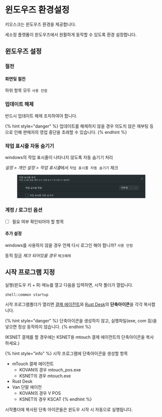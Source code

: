 # 윈도우즈 환경설정

키오스크는 윈도우즈 환경을 제공합니다.

세소정 플랫폼이 윈도우즈에서 원활하게 동작할 수 있도록 환경 설정합니다.



## 윈도우즈 설정

### 절전

#### 화면및 절전

하위 항목 모두 `사용 안함`

### 업데이트 해제

반드시 업데이트 해제 조치하여야 합니다.

{% hint style="danger" %}
업데이트를 해제하지 않을 경우 의도치 않은 재부팅 등으로 인해 판매자의 영업 중단을 초래할 수 있습니다.
{% endhint %}

### 작업 표시줄 자동 숨기기

windows의 작업 표시줄이 나타나지 않도록 자동 숨기기 처리

_설정  > 개인 설정 > 작업 표시&#xC904;_&#xC5D0;서 `작업 표시줄 자동 숨기기` 체크

<figure><img src="../.gitbook/assets/image (5).png" alt=""><figcaption></figcaption></figure>

### 계정 / 로그인 옵션

* [ ] 필요 여부 확인되어야 할 항목

#### 추가 설정

windows를 사용하지 않을 경우 언제 다시 로그인 해야 합니까? `사용 안함`

동적 잠금 _체크 되어있을 경우_ `체크해제`



## 시작 프로그램 지정

실행(윈도우 키 + R) 메뉴를 열고 다음을 입력하면, 시작 폴더가 열립니다.

```shell
shell:common startup
```

시작 프로그램폴더가 열리면 [결제  에이전트](../#kwonps)와 [Rust Desk](../#rustdesk-2)의 **단축아이콘**을 각각 복사합니다.

{% hint style="danger" %}
단축아이콘을 생성하지 않고, 실행파일(exe, com 등)을 넣으면 정상 동작하지 않습니다.
{% endhint %}

(KSNET 결제를 할 경우에는 KSNET용 mtouch 결제 에이전트의 단축아이콘을 복사하세요.)

{% hint style="info" %}
시작 프로그램에 단축아이콘을 생성할 항목

* mTouch 결제 에이전트
  * KOVAN의 경우 mtouch\_pos.exe
  * KSNET의 경우 mtouch.exe
* Rust Desk
* Van 단말 에이전
  * KOVAN의 경우 V POS
  * KSNET의 경우 KSCAT
{% endhint %}

시작폴더에 복사된 단축 아이콘들은 윈도우 시작 시 자동으로 실행됩니다.
